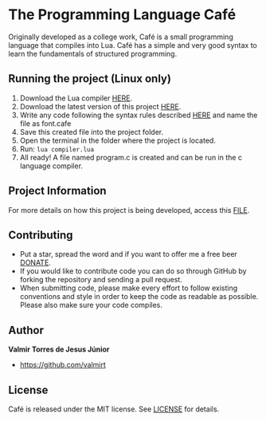 # The Programming Language Café
Originally developed as a college work, Café is a small programming language that compiles into Lua. Café has a simple and very good syntax to learn the fundamentals of structured programming.

## Running the project (Linux only)
1. Download the Lua compiler [HERE](https://www.lua.org/download.html).
2. Download the latest version of this project [HERE](https://github.com/valmirt/Compilador-em-lua/releases/latest).
3. Write any code following the syntax rules described [HERE](https://github.com/valmirt/Programming-language-cafe/wiki) and name the file as font.cafe
4. Save this created file into the project folder.
5. Open the terminal in the folder where the project is located.
6. Run: `lua compiler.lua`
7. All ready! A file named program.c is created and can be run in the c language compiler.

## Project Information
For more details on how this project is being developed, access this [FILE](https://github.com/valmirt/Programming-language-cafe/wiki/Project-Information).

## Contributing
* Put a star, spread the word and if you want to offer me a free beer [DONATE]().
* If you would like to contribute code you can do so through GitHub by forking the repository and sending a pull request.
* When submitting code, please make every effort to follow existing conventions and style in order to keep the code as readable as possible. Please also make sure your code compiles.

## Author
**Valmir Torres de Jesus Júnior**
* https://github.com/valmirt

## License
Café is released under the MIT license. See [LICENSE](Programming-language-cafe/LICENSE) for details.
